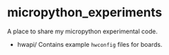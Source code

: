 # micropython_experiments

A place to share my micropython experimental code.

* hwapi/    Contains example `hwconfig` files for boards.

